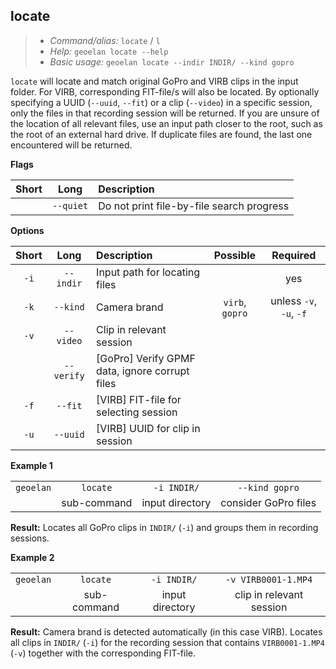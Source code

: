 ## locate

> - *Command/alias:* `locate` / `l`
> - *Help:* `geoelan locate --help`
> - *Basic usage:* `geoelan locate --indir INDIR/ --kind gopro`

`locate` will locate and match original GoPro and VIRB clips in the input folder. For VIRB, corresponding FIT-file/s will also be located. By optionally specifying a UUID (`--uuid`, `--fit`) or a clip (`--video`) in a specific session, only the files in that recording session will be returned. If you are unsure of the location of all relevant files, use an input path closer to the root, such as the root of an external hard drive. If duplicate files are found, the last one encountered will be returned.

**Flags**

| Short | Long           | Description
| :---: | :------------: | :----------
|       | `--quiet`      | Do not print file-by-file search progress

**Options**

| Short | Long          | Description                                   | Possible | Required
| :---: | :-----------: | :-------------------------------------------- | :---: | :------:
| `-i`  | `--indir`     | Input path for locating files                 | | yes
| `-k`  | `--kind`      | Camera brand                                  | `virb`, `gopro` | unless `-v`, `-u`, `-f`
| `-v`  | `--video`     | Clip in relevant session                  | |
|       | `--verify`    | \[GoPro\] Verify GPMF data, ignore corrupt files | |
| `-f`  | `--fit`       | \[VIRB\] FIT-file for selecting session           | |
| `-u`  | `--uuid`      | \[VIRB\] UUID for clip in session         | |

**Example 1**

|  |  |  |  |
| :-: | :-: | :-: | :-:
| `geoelan` | `locate`       | `-i INDIR/`       | `--kind gopro`
|           | sub-command   | input directory  | consider GoPro files

**Result:** Locates all GoPro clips in `INDIR/` (`-i`) and groups them in recording sessions.

**Example 2**

|  |  |  |  |
| :-: | :-: | :-: | :-:
| `geoelan` | `locate`     | `-i INDIR/` | `-v VIRB0001-1.MP4`
|           | sub-command | input directory | clip in relevant session

**Result:** Camera brand is detected automatically (in this case VIRB). Locates all clips in `INDIR/` (`-i`) for the recording session that contains `VIRB0001-1.MP4` (`-v`) together with the corresponding FIT-file.
